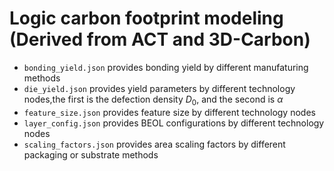 # Logic carbon footprint modeling (Derived from ACT and 3D-Carbon)

- `bonding_yield.json` provides bonding yield by different manufaturing methods
- `die_yield.json` provides yield parameters by different technology nodes,the first is the defection density $D_0$, and the second is $\alpha$
- `feature_size.json` provides feature size by different technology nodes
- `layer_config.json` provides BEOL configurations by different technology nodes
- `scaling_factors.json` provides area scaling factors by different packaging or substrate methods
